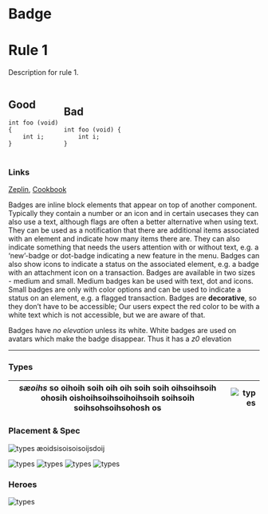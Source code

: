 # Badge

# Rule 1
Description for rule 1.

<div style="-webkit-column-count: 2; -moz-column-count: 2; column-count: 2; -webkit-column-rule: 1px dotted #e0e0e0; -moz-column-rule: 1px dotted #e0e0e0; column-rule: 1px dotted #e0e0e0;">
    <div style="display: inline-block;">
        <h2>Good</h2>
        <pre><code class="language-c">int foo (void) 
{
    int i;
}
</code></pre>
    </div>
    <div style="display: inline-block;">
        <h2>Bad</h2>
        <pre><code class="language-c">int foo (void) {
    int i;
}
</code></pre>
    </div>
</div>

### Links

[Zeplin](https://zpl.io/br0wMQ7), [Cookbook](https://cookbook.kirby.design/home/showcase/badge)

Badges are inline block elements that appear on top of another component. Typically they contain a number or an icon and in certain usecases they can also use a text, although flags are often a better alternative when using text.
They can be used as a notification that there are additional items associated with an element and indicate how many items there are.
They can also indicate something that needs the users attention with or without text, e.g. a ‘new’-badge or dot-badge indicating a new feature in the menu.
Badges can also show icons to indicate a status on the associated element, e.g. a badge with an attachment icon on a transaction.
Badges are available in two sizes - medium and small. Medium badges kan be used with text, dot and icons. Small badges are only with color options and can be used to indicate a status on an element, e.g. a flagged transaction.
Badges are **decorative**, so they don’t have to be accessible; Our users expect the red color to be with a white text which is not accessible, but we are aware of that.

Badges have _no elevation_ unless its white. White badges are used on avatars which make the badge disappear. Thus it has a _z0_ elevation 


---

### Types

   *sæoihs* so oihoih soih oih oih soih soih oihsoihsoih ohosih oishoihsoihsoihoihsoih soihsoih soihsohsoihsohosh os | ![types](./assets/Types.png) |
| :---:| ---------:|



### Placement & Spec
![types](./assets/Tabbar.png)
æoidsisoisoisoijsdoij


![types](./assets/Avatar.png)
![types](./assets/List.png)
![types](./assets/Segment.png)
![types](./assets/Tabbar-desktop.png)

### Heroes
![types](./assets/Hero-inbox.png)




